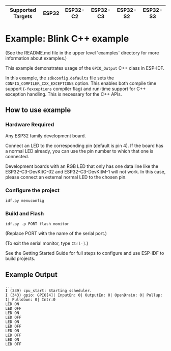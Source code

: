 | Supported Targets | ESP32 | ESP32-C2 | ESP32-C3 | ESP32-S2 | ESP32-S3 |
| ----------------- | ----- | -------- | -------- | -------- | -------- |

# Example: Blink C++ example

(See the README.md file in the upper level 'examples' directory for more information about examples.)

This example demonstrates usage of the `GPIO_Output` C++ class in ESP-IDF.

In this example, the `sdkconfig.defaults` file sets the `CONFIG_COMPILER_CXX_EXCEPTIONS` option. 
This enables both compile time support (`-fexceptions` compiler flag) and run-time support for C++ exception handling.
This is necessary for the C++ APIs.

## How to use example

### Hardware Required

Any ESP32 family development board.

Connect an LED to the corresponding pin (default is pin 4). If the board has a normal LED already, you can use the pin number to which that one is connected.

Development boards with an RGB LED that only has one data line like the ESP32-C3-DevKitC-02 and ESP32-C3-DevKitM-1 will not work. In this case, please connect an external normal LED to the chosen pin.

### Configure the project

```
idf.py menuconfig
```

### Build and Flash

```
idf.py -p PORT flash monitor
```

(Replace PORT with the name of the serial port.)

(To exit the serial monitor, type ``Ctrl-]``.)

See the Getting Started Guide for full steps to configure and use ESP-IDF to build projects.

## Example Output

```
...
I (339) cpu_start: Starting scheduler.
I (343) gpio: GPIO[4]| InputEn: 0| OutputEn: 0| OpenDrain: 0| Pullup: 1| Pulldown: 0| Intr:0 
LED ON
LED OFF
LED ON
LED OFF
LED ON
LED OFF
LED ON
LED OFF
LED ON
LED OFF

```

